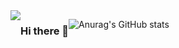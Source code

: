<div style="display:flex; flex-direction:row;">
  <a href="https://velog.io/@coding_cat">
    <img src="https://img.shields.io/badge/velog-20C997?style=flat&logo=v&logoColor=white&link=https://velog.io/@coding_cat"/>
  </a>

### Hi there 👋
![Anurag's GitHub stats](https://github-readme-stats.vercel.app/api?username=jongkweanlee&show_icons=true&theme=aura_dark)
